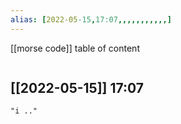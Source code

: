 ```yaml
---
alias: [2022-05-15,17:07,,,,,,,,,,,]
---
```

[[morse code]]
table of content
```toc
```

[[2022-05-15]] 17:07
- 
```query
"i .."
```